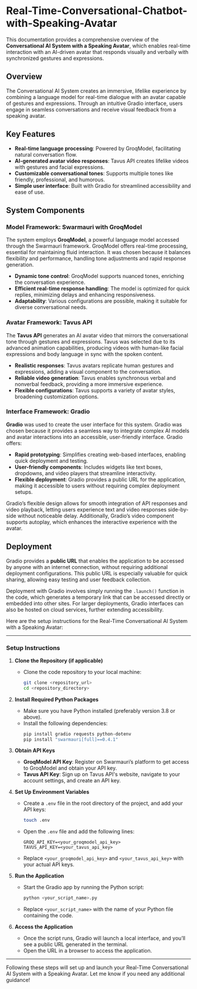 # Real-Time-Conversational-Chatbot-with-Speaking-Avatar

This documentation provides a comprehensive overview of the **Conversational AI System with a Speaking Avatar**, which enables real-time interaction with an AI-driven avatar that responds visually and verbally with synchronized gestures and expressions.

## Overview

The Conversational AI System creates an immersive, lifelike experience by combining a language model for real-time dialogue with an avatar capable of gestures and expressions. Through an intuitive Gradio interface, users engage in seamless conversations and receive visual feedback from a speaking avatar.

## Key Features

- **Real-time language processing**: Powered by GroqModel, facilitating natural conversation flow.
- **AI-generated avatar video responses**: Tavus API creates lifelike videos with gestures and facial expressions.
- **Customizable conversational tones**: Supports multiple tones like friendly, professional, and humorous.
- **Simple user interface**: Built with Gradio for streamlined accessibility and ease of use.
  
## System Components

### Model Framework: Swarmauri with GroqModel

The system employs **GroqModel**, a powerful language model accessed through the Swarmauri framework. GroqModel offers real-time processing, essential for maintaining fluid interaction. It was chosen because it balances flexibility and performance, handling tone adjustments and rapid response generation.

- **Dynamic tone control**: GroqModel supports nuanced tones, enriching the conversation experience.
- **Efficient real-time response handling**: The model is optimized for quick replies, minimizing delays and enhancing responsiveness.
- **Adaptability**: Various configurations are possible, making it suitable for diverse conversational needs.

### Avatar Framework: Tavus API

The **Tavus API** generates an AI avatar video that mirrors the conversational tone through gestures and expressions. Tavus was selected due to its advanced animation capabilities, producing videos with human-like facial expressions and body language in sync with the spoken content. 

- **Realistic responses**: Tavus avatars replicate human gestures and expressions, adding a visual component to the conversation.
- **Reliable video generation**: Tavus enables synchronous verbal and nonverbal feedback, providing a more immersive experience.
- **Flexible configurations**: Tavus supports a variety of avatar styles, broadening customization options.

### Interface Framework: Gradio

**Gradio** was used to create the user interface for this system. Gradio was chosen because it provides a seamless way to integrate complex AI models and avatar interactions into an accessible, user-friendly interface. Gradio offers:

- **Rapid prototyping**: Simplifies creating web-based interfaces, enabling quick deployment and testing.
- **User-friendly components**: Includes widgets like text boxes, dropdowns, and video players that streamline interactivity.
- **Flexible deployment**: Gradio provides a public URL for the application, making it accessible to users without requiring complex deployment setups.

Gradio’s flexible design allows for smooth integration of API responses and video playback, letting users experience text and video responses side-by-side without noticeable delay. Additionally, Gradio’s video component supports autoplay, which enhances the interactive experience with the avatar.

## Deployment

Gradio provides a **public URL** that enables the application to be accessed by anyone with an internet connection, without requiring additional deployment configurations. This public URL is especially valuable for quick sharing, allowing easy testing and user feedback collection.

Deployment with Gradio involves simply running the `.launch()` function in the code, which generates a temporary link that can be accessed directly or embedded into other sites. For larger deployments, Gradio interfaces can also be hosted on cloud services, further extending accessibility.

Here are the setup instructions for the Real-Time Conversational AI System with a Speaking Avatar:

---

### Setup Instructions

1. **Clone the Repository (if applicable)**
   - Clone the code repository to your local machine:
     ```bash
     git clone <repository_url>
     cd <repository_directory>
     ```

2. **Install Required Python Packages**
   - Make sure you have Python installed (preferably version 3.8 or above).
   - Install the following dependencies:
     ```bash
     pip install gradio requests python-dotenv
     pip install "swarmauri[full]==0.4.1"
     ```

3. **Obtain API Keys**
   - **GroqModel API Key**: Register on Swarmauri’s platform to get access to GroqModel and obtain your API key.
   - **Tavus API Key**: Sign up on Tavus API's website, navigate to your account settings, and create an API key.

4. **Set Up Environment Variables**
   - Create a `.env` file in the root directory of the project, and add your API keys:
     ```bash
     touch .env
     ```
   - Open the `.env` file and add the following lines:
     ```plaintext
     GROQ_API_KEY=<your_groqmodel_api_key>
     TAVUS_API_KEY=<your_tavus_api_key>
     ```
   - Replace `<your_groqmodel_api_key>` and `<your_tavus_api_key>` with your actual API keys.

5. **Run the Application**
   - Start the Gradio app by running the Python script:
     ```bash
     python <your_script_name>.py
     ```
   - Replace `<your_script_name>` with the name of your Python file containing the code.

6. **Access the Application**
   - Once the script runs, Gradio will launch a local interface, and you’ll see a public URL generated in the terminal.
   - Open the URL in a browser to access the application.

---

Following these steps will set up and launch your Real-Time Conversational AI System with a Speaking Avatar. Let me know if you need any additional guidance!
